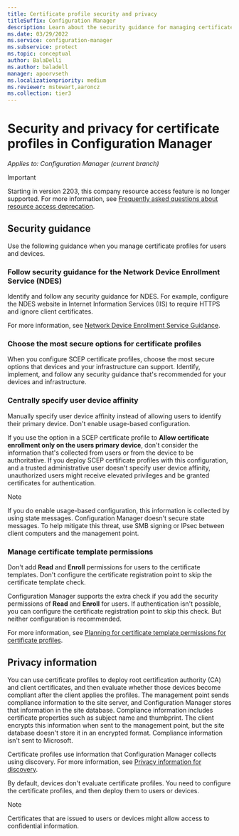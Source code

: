 ```yaml
---
title: Certificate profile security and privacy
titleSuffix: Configuration Manager
description: Learn about the security guidance for managing certificate profiles for users and devices in Configuration Manager.
ms.date: 03/29/2022
ms.service: configuration-manager
ms.subservice: protect
ms.topic: conceptual
author: BalaDelli
ms.author: baladell
manager: apoorvseth
ms.localizationpriority: medium
ms.reviewer: mstewart,aaroncz 
ms.collection: tier3
---
```


# Security and privacy for certificate profiles in Configuration Manager

*Applies to: Configuration Manager (current branch)*

> [!IMPORTANT]
> Starting in version 2203, this company resource access feature is no longer supported.<!-- 9315387 --> For more information, see [Frequently asked questions about resource access deprecation](resource-access-deprecation-faq.yml).

## Security guidance

Use the following guidance when you manage certificate profiles for users and devices.

### Follow security guidance for the Network Device Enrollment Service (NDES)

Identify and follow any security guidance for NDES. For example, configure the NDES website in Internet Information Services (IIS) to require HTTPS and ignore client certificates.

For more information, see [Network Device Enrollment Service Guidance](/previous-versions/windows/it-pro/windows-server-2012-R2-and-2012/hh831498(v=ws.11)).

### Choose the most secure options for certificate profiles

When you configure SCEP certificate profiles, choose the most secure options that devices and your infrastructure can support. Identify, implement, and follow any security guidance that's recommended for your devices and infrastructure.

### Centrally specify user device affinity

Manually specify user device affinity instead of allowing users to identify their primary device. Don't enable usage-based configuration.

If you use the option in a SCEP certificate profile to **Allow certificate enrollment only on the users primary device**, don't consider the information that's collected from users or from the device to be authoritative. If you deploy SCEP certificate profiles with this configuration, and a trusted administrative user doesn't specify user device affinity, unauthorized users might receive elevated privileges and be granted certificates for authentication.

> [!NOTE]
> If you do enable usage-based configuration, this information is collected by using state messages. Configuration Manager doesn't secure state messages. To help mitigate this threat, use SMB signing or IPsec between client computers and the management point.

### Manage certificate template permissions

Don't add **Read** and **Enroll** permissions for users to the certificate templates. Don't configure the certificate registration point to skip the certificate template check.

Configuration Manager supports the extra check if you add the security permissions of **Read** and **Enroll** for users. If authentication isn't possible, you can configure the certificate registration point to skip this check. But neither configuration is recommended.

For more information, see [Planning for certificate template permissions for certificate profiles](../../protect/plan-design/planning-for-certificate-template-permissions.md).

## Privacy information

You can use certificate profiles to deploy root certification authority (CA) and client certificates, and then evaluate whether those devices become compliant after the client applies the profiles. The management point sends compliance information to the site server, and Configuration Manager stores that information in the site database. Compliance information includes certificate properties such as subject name and thumbprint. The client encrypts this information when sent to the management point, but the site database doesn't store it in an encrypted format. Compliance information isn't sent to Microsoft.

Certificate profiles use information that Configuration Manager collects using discovery. For more information, see [Privacy information for discovery](../../core/plan-design/hierarchy/security-and-privacy-for-site-administration.md#BKMK_Privacy_Cliients).

By default, devices don't evaluate certificate profiles. You need to configure the certificate profiles, and then deploy them to users or devices.

> [!NOTE]
> Certificates that are issued to users or devices might allow access to confidential information.
